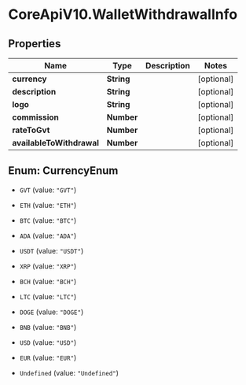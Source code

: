 # CoreApiV10.WalletWithdrawalInfo

## Properties
Name | Type | Description | Notes
------------ | ------------- | ------------- | -------------
**currency** | **String** |  | [optional] 
**description** | **String** |  | [optional] 
**logo** | **String** |  | [optional] 
**commission** | **Number** |  | [optional] 
**rateToGvt** | **Number** |  | [optional] 
**availableToWithdrawal** | **Number** |  | [optional] 


<a name="CurrencyEnum"></a>
## Enum: CurrencyEnum


* `GVT` (value: `"GVT"`)

* `ETH` (value: `"ETH"`)

* `BTC` (value: `"BTC"`)

* `ADA` (value: `"ADA"`)

* `USDT` (value: `"USDT"`)

* `XRP` (value: `"XRP"`)

* `BCH` (value: `"BCH"`)

* `LTC` (value: `"LTC"`)

* `DOGE` (value: `"DOGE"`)

* `BNB` (value: `"BNB"`)

* `USD` (value: `"USD"`)

* `EUR` (value: `"EUR"`)

* `Undefined` (value: `"Undefined"`)




